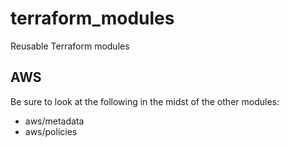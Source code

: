 # terraform_modules

Reusable Terraform modules

## AWS

Be sure to look at the following in the midst of the other modules:

- aws/metadata
- aws/policies
